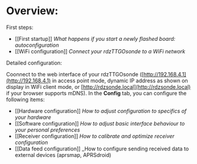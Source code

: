 # Overview:

First steps:
* [[First startup]] _What happens if you start a newly flashed board: autoconfiguration_
* [[WiFi configuration]] _Connect your rdzTTGOsonde to a WiFi network_

Detailed configuration:

Coonnect to the web interface of your rdzTTGOsonde ([http://192.168.4.1](http://192.168.4.1) in access point mode, dynamic IP address as shown on display in WiFi client mode, or [http://rdzsonde.local](http://rdzsonde.local) if your browser supports mDNS). In the **Config** tab, you can configure the following items:
* [[Hardware configuration]] _How to adjust configuration to specifics of your hardware_
* [[Software configuration]] _How to adjust basic interface behaviour to your personal preferences_
* [[Receiver configuration]] _How to calibrate and optimize receiver configuration_
* [[Data feed configuration]] _How to configure sending received data to external devices (aprsmap, APRSdroid)
